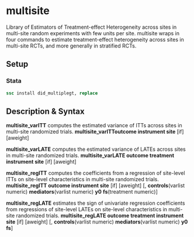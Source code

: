 # multisite
Library of Estimators of Treatment-effect Heterogeneity across sites in multi-site random experiments with few units per site.
multisite wraps in four commands to estimate treatment-effect heterogeneity across sites in multi-site RCTs, and more generally in stratified RCTs.

## Setup
### Stata
```stata
ssc install did_multiplegt, replace
```

## Description & Syntax
**multisite_varITT** computes the estimated variance of ITTs across sites in multi-site randomized trials.
**multisite_varITToutcome instrument site** [if] [aweight]

**multisite_varLATE** computes the estimated variance of LATEs across sites in multi-site randomized trials.
**multisite_varLATE outcome treatment instrument site** [if] [aweight]

**multisite_regITT** computes the coefficients from a regression of site-level ITTs on site-level characteristics in multi-site randomized trials.
**multisite_regITT outcome instrument site** [if] [aweight] [, **controls**(varlist numeric) **mediators**(varlist numeric) **y0** **fs**(treatment numeric)]

**multisite_regLATE** estimates the sign of univariate regression coefficients from regressions of site-level LATEs on site-level characteristics in multi-site randomized trials.
**multisite_regLATE outcome treatment instrument site** [if] [aweight] [, **controls**(varlist numeric) **mediators**(varlist numeric) **y0** **fs**]

